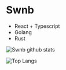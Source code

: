 # Swnb

- React + Typescript
- Golang
- Rust

![Swnb github stats](https://github-readme-stats.vercel.app/api?username=swnb&count_private=true&show_icons=true&theme=vue)

![Top Langs](https://github-readme-stats.vercel.app/api/top-langs/?username=swnb&count_private=true)
